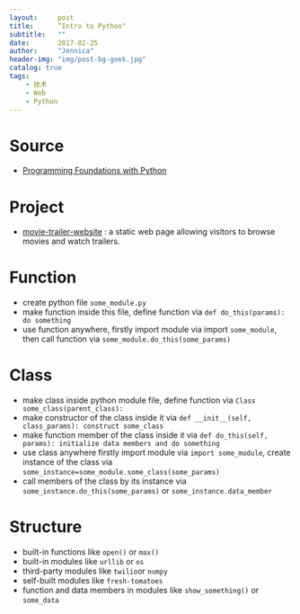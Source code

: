 ```yaml
---
layout:     post
title:      “Intro to Python"
subtitle:   ""
date:       2017-02-25
author:     "Jennica"
header-img: "img/post-bg-geek.jpg"
catalog: true
tags:
    - 技术
    - Web
    - Python
---
```


# Source

- [Programming Foundations with Python](https://cn.udacity.com/course/programming-foundations-with-python--ud036)

# Project

- [movie-trailer-website](https://github.com/yogykwan/movie-trailer-website) : a static web page allowing visitors to browse movies and watch trailers.

# Function

- create python file `some_module.py`
- make function inside this file, define function via `def do_this(params): do something`
- use function anywhere, firstly import module via import `some_module`, then call function via `some_module.do_this(some_params)`

# Class

- make class inside python module file, define function via `Class some_class(parent_class):`
- make constructor of the class inside it via `def __init__(self, class_params): construct some_class`
- make function member of the class inside it via `def do_this(self, params): initialize data members and do something`
- use class anywhere firstly import module via `import some_module`, create instance of the class via `some_instance=some_module.some_class(some_params)`
- call members of the class by its instance via `some_instance.do_this(some_params)` or `some_instance.data_member`

# Structure

- built-in functions like `open()` or `max()`
- built-in modules like `urllib` or `os`
- third-party modules like `twilio`or `numpy`
- self-built modules like `fresh-tomatoes`
- function and data members in modules like `show_something()` or `some_data`

